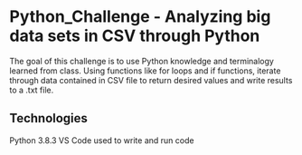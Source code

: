 # Python_Challenge - Analyzing big data sets in CSV through Python

The goal of this challenge is to use Python knowledge and terminalogy learned from class. Using functions like for loops and if functions, iterate through data contained in CSV file to return desired values and write results to a .txt file. 

## Technologies
Python 3.8.3 
VS Code used to write and run code